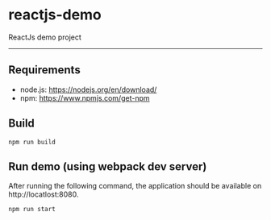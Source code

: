 # reactjs-demo
ReactJs demo project

---

## Requirements

* node.js: https://nodejs.org/en/download/
* npm: https://www.npmjs.com/get-npm

## Build

    npm run build

## Run demo (using webpack dev server)

After running the following command, the application should be available on http://locatlost:8080.

    npm run start
